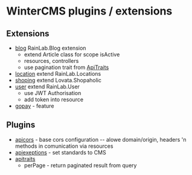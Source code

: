 # WinterCMS plugins / extensions

## Extensions
- [blog](https://github.com/3RR404/winter_plugins/tree/master/err404/blog) RainLab.Blog extension 
  - extend Article class for scope isActive
  - resources, controllers
  - use pagination trait from [ApiTraits](https://github.com/3RR404/winter_plugins/tree/master/err404/apitraits)
- [location](https://github.com/3RR404/winter_plugins/tree/master/err404/location) extend RainLab.Locations
- [shoping](https://github.com/3RR404/winter_plugins/tree/master/err404/shoping) extend Lovata.Shopaholic
- [user](https://github.com/3RR404/winter_plugins/tree/master/err404/user) extend RainLab.User
  - use JWT Authorisation
  - add token into resource
- [gopay](https://github.com/3RR404/winter_plugins/tree/master/err404/gopay) - feature

## Plugins
- [apicors](https://github.com/3RR404/winter_plugins/tree/master/err404/apicors) - base cors configuration -- alowe domain/origin, headers 'n methods in comunication via resources
- [apiexeptions](https://github.com/3RR404/winter_plugins/tree/master/err404/apiexception) - set standards to CMS
- [apitraits](https://github.com/3RR404/winter_plugins/tree/master/err404/apitraits)
  - perPage - return paginated result from query

